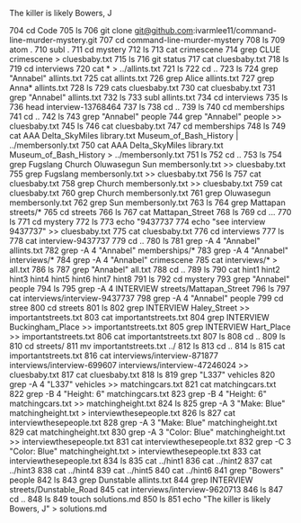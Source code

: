 The killer is likely Bowers, J


  704  cd Code
  705  ls
  706  git clone git@github.com:ivarmlee11/command-line-murder-mystery.git
  707  cd command-line-murder-mystery
  708  ls
  709  atom .
  710  subl .
  711  cd mystery
  712  ls
  713  cat crimescene
  714  grep CLUE crimescene > cluesbaby.txt
  715  ls
  716  git status
  717  cat cluesbaby.txt
  718  ls
  719  cd interviews
  720  cat * > ../allints.txt
  721  ls
  722  cd ..
  723  ls
  724  grep "Annabel" allints.txt
  725  cat allints.txt
  726  grep Alice allints.txt
  727  grep Anna* allints.txt
  728  ls
  729  cats cluesbaby.txt
  730  cat cluesbaby.txt
  731  grep "Annabel" allints.txt
  732  ls
  733  subl allints.txt
  734  cd interviews
  735  ls
  736  head interview-13768464
  737  ls
  738  cd ..
  739  ls
  740  cd memberships
  741  cd ..
  742  ls
  743  grep "Annabel" people
  744  grep "Annabel" people >> cluesbaby.txt
  745  ls
  746  cat cluesbaby.txt
  747  cd memberships
  748  ls
  749  cat AAA Delta_SkyMiles library.txt Museum_of_Bash_History | ../membersonly.txt
  750  cat AAA Delta_SkyMiles library.txt Museum_of_Bash_History > ../membersonly.txt
  751  ls
  752  cd ..
  753  ls
  754  grep Fugslang Church Oluwasegun Sun membersonly.txt >> cluesbaby.txt
  755  grep Fugslang membersonly.txt  >> cluesbaby.txt
  756  ls
  757  cat cluesbaby.txt
  758  grep Church membersonly.txt >> cluesbaby.txt
  759  cat cluesbaby.txt
  760  grep Church membersonly.txt
  761  grep Oluwasegun membersonly.txt
  762  grep Sun membersonly.txt
  763  ls
  764  grep Mattapan streets/*
  765  cd streets
  766  ls
  767  cat Mattapan_Street
  768  ls
  769  cd ...
  770  ls
  771  cd mystery
  772  ls
  773  echo "9437737
  774  echo "see interview 9437737" >> cluesbaby.txt
  775  cat cluesbaby.txt
  776  cd interviews
  777  ls
  778  cat interview-9437737
  779  cd ..
  780  ls
  781  grep -A 4 "Annabel" allints.txt
  782  grep -A 4 "Annabel" memberships/*
  783  grep -A 4 "Annabel" interviews/*
  784  grep -A 4 "Annabel" crimescene
  785  cat interviews/* > all.txt
  786  ls
  787  grep "Annabel" all.txt
  788  cd ..
  789  ls
  790  cat hint1 hint2 hint3 hint4 hint5 hint6 hint7 hint8
  791  ls
  792  cd mystery
  793  grep "Annabel" people
  794  ls
  795  grep -A 4 INTERVIEW streets/Mattapan_Street
  796  ls
  797  cat interviews/interview-9437737
  798  grep -A 4  "Annabel" people
  799  cd stree
  800  cd streets
  801  ls
  802  grep INTERVIEW Haley_Street >> importantstreets.txt
  803  cat importantstreets.txt
  804  grep INTERVIEW Buckingham_Place >> importantstreets.txt
  805  grep INTERVIEW Hart_Place >> importantstreets.txt
  806  cat importantstreets.txt
  807  ls
  808  cd ..
  809  ls
  810  cd streets/
  811  mv importantstreets.txt ../
  812  ls
  813  cd ..
  814  ls
  815  cat importantstreets.txt
  816  cat interviews/interview-871877 interviews/interview-699607 interviews/interview-47246024 >> cluesbaby.txt
  817  cat cluesbaby.txt
  818  ls
  819  grep "L337" vehicles
  820  grep -A 4 "L337" vehicles >> matchingcars.txt
  821  cat matchingcars.txt
  822  grep -B 4  "Height: 6" matchingcars.txt
  823  grep -B 4  "Height: 6" matchingcars.txt >> matchingheight.txt
  824  ls
  825  grep -A 3 "Make: Blue" matchingheight.txt > interviewthesepeople.txt
  826  ls
  827  cat interviewthesepeople.txt
  828  grep -A 3 "Make: Blue" matchingheight.txt
  829  cat matchingheight.txt
  830  grep -A 3 "Color: Blue" matchingheight.txt >> interviewthesepeople.txt
  831  cat interviewthesepeople.txt
  832  grep -C 3 "Color: Blue" matchingheight.txt > interviewthesepeople.txt
  833  cat interviewthesepeople.txt
  834  ls
  835  cat ../hint1
  836  cat ../hint2
  837  cat ../hint3
  838  cat ../hint4
  839  cat ../hint5
  840  cat ../hint6
  841  grep "Bowers" people
  842  ls
  843  grep Dunstable allints.txt
  844  grep INTERVIEW streets/Dunstable_Road
  845  cat interviews/interview-9620713
  846  ls
  847  cd ..
  848  ls
  849  touch solutions.md
  850  ls
  851  echo "The killer is likely Bowers, J" > solutions.md
